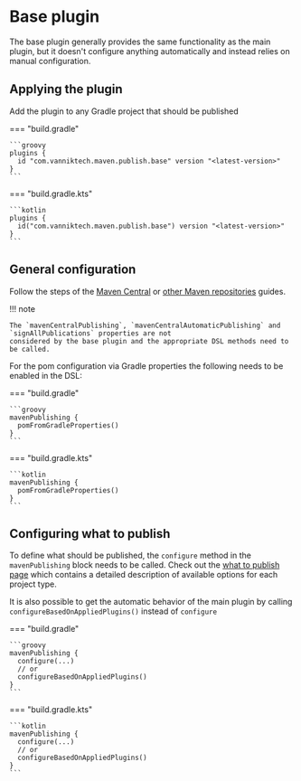 # Base plugin

The base plugin generally provides the same functionality as the main plugin,
but it doesn't configure anything automatically and instead relies on manual
configuration.

## Applying the plugin

Add the plugin to any Gradle project that should be published

=== "build.gradle"

    ```groovy
    plugins {
      id "com.vanniktech.maven.publish.base" version "<latest-version>"
    }
    ```

=== "build.gradle.kts"

    ```kotlin
    plugins {
      id("com.vanniktech.maven.publish.base") version "<latest-version>"
    }
    ```

## General configuration

Follow the steps of the [Maven Central](central.md) or [other Maven repositories](other.md) guides.

!!! note

    The `mavenCentralPublishing`, `mavenCentralAutomaticPublishing` and `signAllPublications` properties are not
    considered by the base plugin and the appropriate DSL methods need to be called.

For the pom configuration via Gradle properties the following needs to be enabled in the DSL:

=== "build.gradle"

    ```groovy
    mavenPublishing {
      pomFromGradleProperties()
    }
    ```

=== "build.gradle.kts"

    ```kotlin
    mavenPublishing {
      pomFromGradleProperties()
    }
    ```

## Configuring what to publish

To define what should be published, the `configure` method in the `mavenPublishing`
block needs to be called. Check out the [what to publish page](what.md) which
contains a detailed description of available options for each project type.

It is also possible to get the automatic behavior of the main plugin by calling
`configureBasedOnAppliedPlugins()` instead of `configure`

=== "build.gradle"

    ```groovy
    mavenPublishing {
      configure(...)
      // or
      configureBasedOnAppliedPlugins()
    }
    ```

=== "build.gradle.kts"

    ```kotlin
    mavenPublishing {
      configure(...)
      // or
      configureBasedOnAppliedPlugins()
    }
    ```
